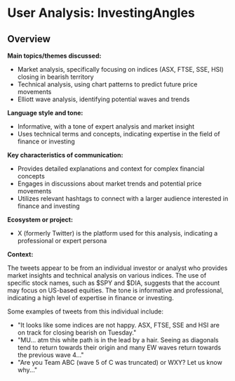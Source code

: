 # User Analysis: InvestingAngles

## Overview

**Main topics/themes discussed:**

* Market analysis, specifically focusing on indices (ASX, FTSE, SSE, HSI) closing in bearish territory
* Technical analysis, using chart patterns to predict future price movements
* Elliott wave analysis, identifying potential waves and trends

**Language style and tone:**

* Informative, with a tone of expert analysis and market insight
* Uses technical terms and concepts, indicating expertise in the field of finance or investing

**Key characteristics of communication:**

* Provides detailed explanations and context for complex financial concepts
* Engages in discussions about market trends and potential price movements
* Utilizes relevant hashtags to connect with a larger audience interested in finance and investing

**Ecosystem or project:**

* X (formerly Twitter) is the platform used for this analysis, indicating a professional or expert persona

**Context:**

The tweets appear to be from an individual investor or analyst who provides market insights and technical analysis on various indices. The use of specific stock names, such as $SPY and $DIA, suggests that the account may focus on US-based equities. The tone is informative and professional, indicating a high level of expertise in finance or investing.

Some examples of tweets from this individual include:

* "It looks like some indices are not happy. ASX, FTSE, SSE and HSI are on track for closing bearish on Tuesday."
* "MU... atm this white path is in the lead by a hair. Seeing as diagonals tend to return towards their origin and many EW waves return towards the previous wave 4..."
* "Are you Team ABC (wave 5 of C was truncated) or WXY? Let us know why..."
